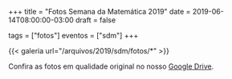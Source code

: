 +++
title = "Fotos Semana da Matemática 2019"
date = 2019-06-14T08:00:00-03:00
draft = false

tags = ["fotos"]
eventos = ["sdm"]
+++

{{< galeria url="/arquivos/2019/sdm/fotos/*" >}}

Confira as fotos em qualidade original no nosso [Google Drive](https://drive.google.com/drive/folders/1AZyCXiAuBJ201O92xAHqQ76IiGsR4_y3?usp=sharing).
